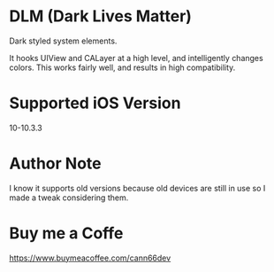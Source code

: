 # DLM (Dark Lives Matter)
  Dark styled system elements.

  It hooks UIView and CALayer at a high level, and intelligently changes colors. This works fairly well, and results in high    compatibility.

# Supported iOS Version
  10-10.3.3

# Author Note
  I know it supports old versions because old devices are still in use
  so I made a tweak considering them.

# Buy me a Coffe
  https://www.buymeacoffee.com/cann66dev
